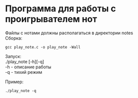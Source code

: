 # Программа для работы с проигрывателем нот

Файлы с нотами должны располагаться в директории notes  
Сборка:  
```
gcc play_note.c -o play_note -Wall  
```

Запуск:  
./play_note [-h][-q]  
-h - описание работы  
-q - тихий режим 

Пример:  
```
./play_note -q  
```